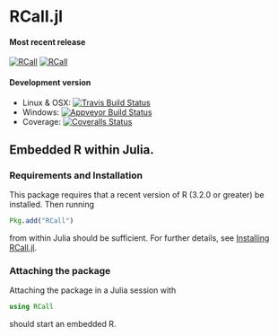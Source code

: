 # RCall.jl

#### Most recent release
[![RCall](http://pkg.julialang.org/badges/RCall_0.3.svg)](http://pkg.julialang.org/?pkg=RCall&ver=0.3)
[![RCall](http://pkg.julialang.org/badges/RCall_0.4.svg)](http://pkg.julialang.org/?pkg=RCall&ver=0.4)

#### Development version
* Linux & OSX: [![Travis Build Status](https://travis-ci.org/JuliaStats/RCall.jl.svg?branch=master)](https://travis-ci.org/JuliaStats/RCall.jl)
* Windows: [![Appveyor Build Status](https://ci.appveyor.com/api/projects/status/y3kxma63apcig150/branch/master?svg=true)](https://ci.appveyor.com/project/simonbyrne/rcall-jl)
* Coverage: [![Coveralls Status](https://coveralls.io/repos/JuliaStats/RCall.jl/badge.svg?branch=master&service=github)](https://coveralls.io/github/JuliaStats/RCall.jl?branch=master)

## Embedded R within Julia.

### Requirements and Installation

This package requires that a recent version of R (3.2.0 or greater) be installed. Then running
```julia
Pkg.add("RCall")
```
from within Julia should be sufficient. For further details, see [Installing RCall.jl](doc/Installation.md).

### Attaching the package
Attaching the package in a Julia session with
```julia
using RCall
```
should start an embedded R.
